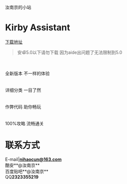 汝南京的小站<br>


Kirby Assistant
=========
[下载地址](https://www.coolapk.com/game/com.kirby.runanjing)

>安卓5.0以下请勿下载  因为aide出问题了无法限制到5.0<br>
<br>
<br>
全新版本   不一样的体验<br>
<br>
<br>
详细分类   一目了然<br>
<br>
<br>
作弊代码    助你畅玩<br>
<br>
<br>
100%攻略   流畅通关<br>


联系方式
=========
E-mail|**nihaocun@163.com**<br>
酷安**@汝南京**<br>
百度贴吧**@汝南京**<br>
QQ**2323355219**<br>
